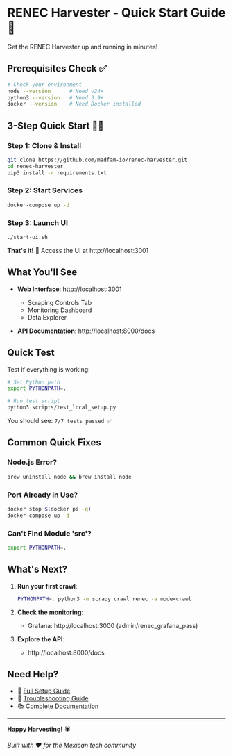 # RENEC Harvester - Quick Start Guide 🚀

Get the RENEC Harvester up and running in minutes!

## Prerequisites Check ✅

```bash
# Check your environment
node --version      # Need v24+
python3 --version   # Need 3.9+
docker --version    # Need Docker installed
```

## 3-Step Quick Start 🏃‍♂️

### Step 1: Clone & Install
```bash
git clone https://github.com/madfam-io/renec-harvester.git
cd renec-harvester
pip3 install -r requirements.txt
```

### Step 2: Start Services
```bash
docker-compose up -d
```

### Step 3: Launch UI
```bash
./start-ui.sh
```

**That's it!** 🎉 Access the UI at http://localhost:3001

## What You'll See

- **Web Interface**: http://localhost:3001
  - Scraping Controls Tab
  - Monitoring Dashboard
  - Data Explorer

- **API Documentation**: http://localhost:8000/docs

## Quick Test

Test if everything is working:

```bash
# Set Python path
export PYTHONPATH=.

# Run test script
python3 scripts/test_local_setup.py
```

You should see: `7/7 tests passed ✅`

## Common Quick Fixes

### Node.js Error?
```bash
brew uninstall node && brew install node
```

### Port Already in Use?
```bash
docker stop $(docker ps -q)
docker-compose up -d
```

### Can't Find Module 'src'?
```bash
export PYTHONPATH=.
```

## What's Next?

1. **Run your first crawl**:
   ```bash
   PYTHONPATH=. python3 -m scrapy crawl renec -a mode=crawl
   ```

2. **Check the monitoring**:
   - Grafana: http://localhost:3000 (admin/renec_grafana_pass)

3. **Explore the API**:
   - http://localhost:8000/docs

## Need Help?

- 📖 [Full Setup Guide](./docs/SETUP_GUIDE.md)
- 🔧 [Troubleshooting Guide](./docs/TROUBLESHOOTING_GUIDE.md)
- 📚 [Complete Documentation](./docs/)

---

**Happy Harvesting!** 🕷️

*Built with ❤️ for the Mexican tech community*